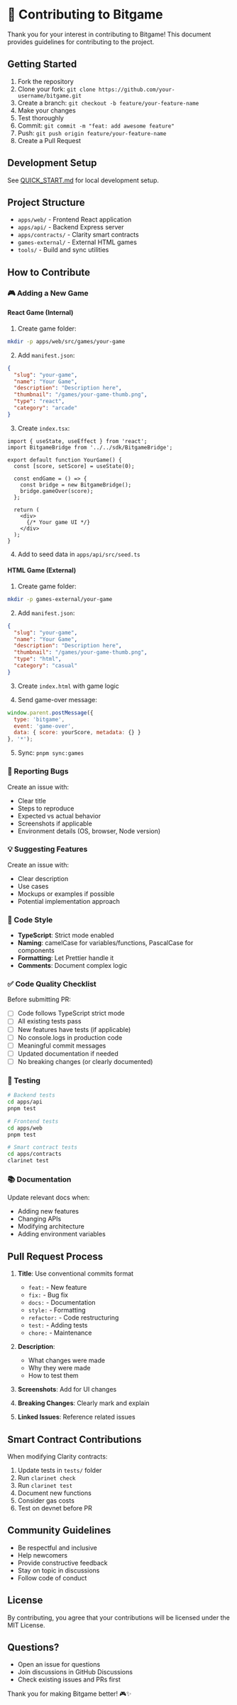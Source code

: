 # 🤝 Contributing to Bitgame

Thank you for your interest in contributing to Bitgame! This document provides guidelines for contributing to the project.

## Getting Started

1. Fork the repository
2. Clone your fork: `git clone https://github.com/your-username/bitgame.git`
3. Create a branch: `git checkout -b feature/your-feature-name`
4. Make your changes
5. Test thoroughly
6. Commit: `git commit -m "feat: add awesome feature"`
7. Push: `git push origin feature/your-feature-name`
8. Create a Pull Request

## Development Setup

See [QUICK_START.md](./QUICK_START.md) for local development setup.

## Project Structure

- `apps/web/` - Frontend React application
- `apps/api/` - Backend Express server
- `apps/contracts/` - Clarity smart contracts
- `games-external/` - External HTML games
- `tools/` - Build and sync utilities

## How to Contribute

### 🎮 Adding a New Game

#### React Game (Internal)

1. Create game folder:
```bash
mkdir -p apps/web/src/games/your-game
```

2. Add `manifest.json`:
```json
{
  "slug": "your-game",
  "name": "Your Game",
  "description": "Description here",
  "thumbnail": "/games/your-game-thumb.png",
  "type": "react",
  "category": "arcade"
}
```

3. Create `index.tsx`:
```tsx
import { useState, useEffect } from 'react';
import BitgameBridge from '../../sdk/BitgameBridge';

export default function YourGame() {
  const [score, setScore] = useState(0);

  const endGame = () => {
    const bridge = new BitgameBridge();
    bridge.gameOver(score);
  };

  return (
    <div>
      {/* Your game UI */}
    </div>
  );
}
```

4. Add to seed data in `apps/api/src/seed.ts`

#### HTML Game (External)

1. Create game folder:
```bash
mkdir -p games-external/your-game
```

2. Add `manifest.json`:
```json
{
  "slug": "your-game",
  "name": "Your Game",
  "description": "Description here",
  "thumbnail": "/games/your-game-thumb.png",
  "type": "html",
  "category": "casual"
}
```

3. Create `index.html` with game logic

4. Send game-over message:
```javascript
window.parent.postMessage({
  type: 'bitgame',
  event: 'game-over',
  data: { score: yourScore, metadata: {} }
}, '*');
```

5. Sync: `pnpm sync:games`

### 🐛 Reporting Bugs

Create an issue with:
- Clear title
- Steps to reproduce
- Expected vs actual behavior
- Screenshots if applicable
- Environment details (OS, browser, Node version)

### 💡 Suggesting Features

Create an issue with:
- Clear description
- Use cases
- Mockups or examples if possible
- Potential implementation approach

### 📝 Code Style

- **TypeScript**: Strict mode enabled
- **Naming**: camelCase for variables/functions, PascalCase for components
- **Formatting**: Let Prettier handle it
- **Comments**: Document complex logic

### ✅ Code Quality Checklist

Before submitting PR:

- [ ] Code follows TypeScript strict mode
- [ ] All existing tests pass
- [ ] New features have tests (if applicable)
- [ ] No console.logs in production code
- [ ] Meaningful commit messages
- [ ] Updated documentation if needed
- [ ] No breaking changes (or clearly documented)

### 🧪 Testing

```bash
# Backend tests
cd apps/api
pnpm test

# Frontend tests
cd apps/web
pnpm test

# Smart contract tests
cd apps/contracts
clarinet test
```

### 📚 Documentation

Update relevant docs when:
- Adding new features
- Changing APIs
- Modifying architecture
- Adding environment variables

## Pull Request Process

1. **Title**: Use conventional commits format
   - `feat:` - New feature
   - `fix:` - Bug fix
   - `docs:` - Documentation
   - `style:` - Formatting
   - `refactor:` - Code restructuring
   - `test:` - Adding tests
   - `chore:` - Maintenance

2. **Description**: 
   - What changes were made
   - Why they were made
   - How to test them

3. **Screenshots**: Add for UI changes

4. **Breaking Changes**: Clearly mark and explain

5. **Linked Issues**: Reference related issues

## Smart Contract Contributions

When modifying Clarity contracts:

1. Update tests in `tests/` folder
2. Run `clarinet check`
3. Run `clarinet test`
4. Document new functions
5. Consider gas costs
6. Test on devnet before PR

## Community Guidelines

- Be respectful and inclusive
- Help newcomers
- Provide constructive feedback
- Stay on topic in discussions
- Follow code of conduct

## License

By contributing, you agree that your contributions will be licensed under the MIT License.

## Questions?

- Open an issue for questions
- Join discussions in GitHub Discussions
- Check existing issues and PRs first

Thank you for making Bitgame better! 🎮✨





